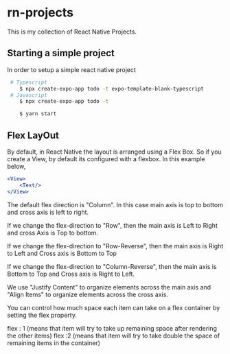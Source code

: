 # rn-projects  
This is my collection of React Native Projects. 

## Starting a simple project 
In order to setup a simple react native project

```bash 
 # Typescript 
    $ npx create-expo-app todo -t expo-template-blank-typescript
 # Javascript
    $ npx create-expo-app todo -t

    $ yarn start
```

## Flex LayOut

By default, in React Native the layout is arranged using a Flex Box. So if you create a View, by default its configured with a flexbox. In this example below,

```jsx
<View>
    <Text/>
</View>

```
The default flex direction is "Column". In this case main axis is top to bottom and cross axis is left to right. 

If we change the flex-direction to "Row", then the main axis is Left to Right and cross Axis is Top to bottom.

If we change the flex-direction to "Row-Reverse", then the main axis is Right to Left and Cross axis is Bottom to Top

If we change the flex-direction to "Column-Reverse", then the main axis is Bottom to Top and Cross axis is Right to Left. 

We use "Justify Content" to organize elements across the main axis and "Align Items" to organize elements across the cross axis. 

You can control how much space each item can take on a flex container by setting the flex property. 

flex : 1 (means that item will try to take up remaining space after rendering the other items)
flex :2 (means that item will try to take double the space of remaining items in the container)